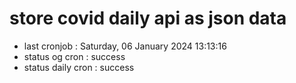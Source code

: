 # store covid daily api as json data

- last cronjob : Saturday, 06 January 2024 13:13:16
- status og cron : success
- status daily cron : success
      
      
